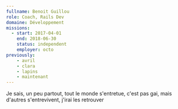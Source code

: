 ```yaml
---
fullname: Benoit Guillou
role: Coach, Rails Dev
domaine: Développement
missions:
  - start: 2017-04-01
    end: 2018-06-30
    status: independent
    employer: octo
previously:
    - avril
    - clara
    - lapins
    - maintenant
---
```


Je sais, un peu partout, tout le monde s'entretue, c'est pas gai, mais d'autres s'entrevivent, j'irai les retrouver
